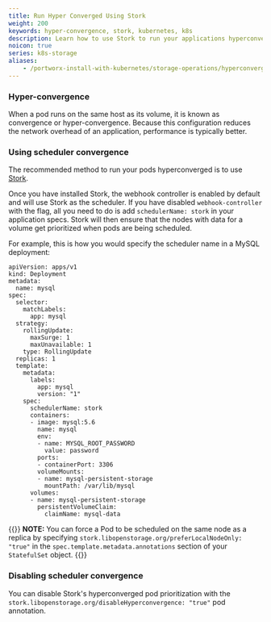 ```yaml
---
title: Run Hyper Converged Using Stork
weight: 200
keywords: hyper-convergence, stork, kubernetes, k8s
description: Learn how to use Stork to run your applications hyperconverged with their data
noicon: true
series: k8s-storage
aliases:
    - /portworx-install-with-kubernetes/storage-operations/hyperconvergence/
---
```

### Hyper-convergence

When a pod runs on the same host as its volume, it is known as convergence or hyper-convergence. Because this configuration reduces the network overhead of an application, performance is typically better.

### Using scheduler convergence

The recommended method to run your pods hyperconverged is to use [Stork](/operations/operate-kubernetes/storage-operations/stork).

Once you have installed Stork, the webhook controller is enabled by default and will use Stork as the scheduler. If you have disabled `webhook-controller` with the flag, all you need to do is add `schedulerName: stork` in your application specs. Stork will then ensure that the nodes with data for a volume get prioritized when pods are being scheduled.

For example, this is how you would specify the scheduler name in a MySQL deployment:

```text
apiVersion: apps/v1
kind: Deployment
metadata:
  name: mysql
spec:
  selector:
    matchLabels:
      app: mysql
  strategy:
    rollingUpdate:
      maxSurge: 1
      maxUnavailable: 1
    type: RollingUpdate
  replicas: 1
  template:
    metadata:
      labels:
        app: mysql
        version: "1"
    spec:
      schedulerName: stork
      containers:
      - image: mysql:5.6
        name: mysql
        env:
        - name: MYSQL_ROOT_PASSWORD
          value: password
        ports:
        - containerPort: 3306
        volumeMounts:
        - name: mysql-persistent-storage
          mountPath: /var/lib/mysql
      volumes:
      - name: mysql-persistent-storage
        persistentVolumeClaim:
          claimName: mysql-data
```

{{<info>}}
**NOTE:** You can force a Pod to be scheduled on the same node as a replica by specifying `stork.libopenstorage.org/preferLocalNodeOnly: "true"` in the `spec.template.metadata.annotations` section of your `StatefulSet` object.
{{</info>}}


### Disabling scheduler convergence
You can disable Stork's hyperconverged pod prioritization with the `stork.libopenstorage.org/disableHyperconvergence: "true"` pod annotation.
